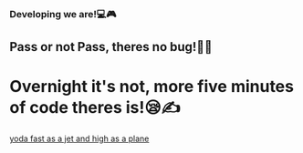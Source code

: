 ### Developing we are!💻🎮
## Pass or not Pass, theres no bug!🐛🧪
# Overnight it's not, more five minutes of code theres is!😪✍️
[yoda fast as a jet and high as a plane](https://qph.fs.quoracdn.net/main-qimg-8eb849744e57eba09492c0da776b0ff1)

